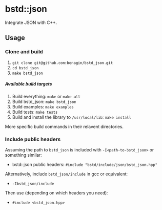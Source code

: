 # bstd::json

Integrate JSON with C++.

## Usage

### Clone and build

1. ```git clone git@github.com:benagin/bstd_json.git```
2. ```cd bstd_json```
3. ```make bstd_json```

##### Available build targets
1. Build everything: ```make``` or ```make all```
2. Build bstd_json: ```make bstd_json```
3. Build examples: ```make examples```
4. Build tests: ```make tests```
5. Build and install the library to ```/usr/local/lib```: ```make install```

More specific build commands in their relavent directories.

### Include public headers

Assuming the path to `bstd_json` is included with ```-I<path-to-bstd_json>``` or something similar:

* bstd::json public headers: ```#include "bstd/include/json/bstd_json.hpp"```

Alternatively, include ```bstd_json/include``` in gcc or equivalent:
* ```-Ibstd_json/include```

Then use (depending on which headers you need):
* ```#include <bstd_json.hpp>```
